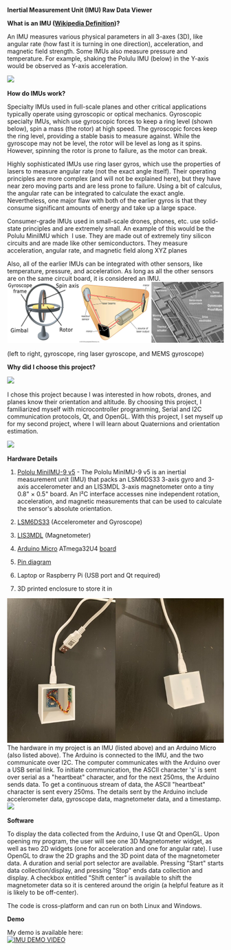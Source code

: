 **Inertial Measurement Unit (IMU) Raw Data Viewer**

**What is an IMU ([Wikipedia Definition](https://en.wikipedia.org/wiki/Inertial_measurement_unit))?**

An IMU measures various physical parameters in all 3-axes (3D), like angular rate (how fast it is turning in one direction), acceleration, and magnetic field strength. Some IMUs also measure pressure and temperature. For example, shaking the Polulu IMU (below) in the Y-axis would be observed as Y-axis acceleration.

![](https://lh7-us.googleusercontent.com/t9l3ruqOE-mQLxreXB9-4FUAn1uZIgL5IYlfNtF3v17W4TDYxnbm66Wyj8TaUy_1VsXTKCiwk95W2OTypAg0-XO4yuOToHUI-9viTO1b57s006xhkCcX6JkT9aGSbaCX2NlAKp1XswVJch4Hu7zcxGs)

**How do IMUs work?**

Specialty IMUs used in full-scale planes and other critical applications typically operate using gyroscopic or optical mechanics. Gyroscopic specialty IMUs, which use gyroscopic forces to keep a ring level (shown below), spin a mass (the rotor) at high speed. The gyroscopic forces keep the ring level, providing a stable basis to measure against. While the gyroscope may not be level, the rotor will be level as long as it spins. However, spinning the rotor is prone to failure, as the motor can break. 

Highly sophisticated IMUs use ring laser gyros, which use the properties of lasers to measure angular rate (not the exact angle itself). Their operating principles are more complex (and will not be explained here), but they have near zero moving parts and are less prone to failure. Using a bit of calculus, the angular rate can be integrated to calculate the exact angle. Nevertheless, one major flaw with both of the earlier gyros is that they consume significant amounts of energy and take up a large space.

Consumer-grade IMUs used in small-scale drones, phones, etc. use solid-state principles and are extremely small. An example of this would be the Polulu MiniIMU which  I use. They are made out of extremely tiny silicon circuits and are made like other semiconductors. They measure acceleration, angular rate, and magnetic field along XYZ planes

Also, all of the earlier IMUs can be integrated with other sensors, like temperature, pressure, and acceleration. As long as all the other sensors are on the same circuit board, it is considered an IMU.
![](imu_image.png)  

(left to right, gyroscope, ring laser gyroscope, and MEMS gyroscope)

**Why did I choose this project?**

![](https://lh7-us.googleusercontent.com/06fwX4k7rLzynak49m7B4jXngJx2pBWcomsCx-5y5PGIMVM1cIlsFRGnTk6IEmSsfl-8SwxE-GkcR_vbfcr5Qz63aq6mnObX1PgvON2VpNYPIBDItq1wJxUtXiHwA3ri8AmKjqnIDahdUqTvw9zWJDE)

I chose this project because I was interested in how robots, drones, and planes know their orientation and altitude. By choosing this project, I familiarized myself with microcontroller programming, Serial and I2C communication protocols, Qt, and OpenGL. With this project, I set myself up for my second project, where I will learn about Quaternions and orientation estimation.

![](https://lh7-us.googleusercontent.com/R3cvjmnCD5UM2Vy0E8O8W3bkh9hw5-Mcv3YV9Vf4CxXLLBfxUHiYKF0gWBaCDN8EpcQvIzF9IRyRQZKfJa7oGQU80Q5Jeo_ZDFD6fIx65a2aFmk9tXUQ9eGNjZhlh4vTQNdmepNFC8Up81YcmZ7jRec)

**Hardware Details**

1.  [Pololu MiniIMU-9 v5](https://www.pololu.com/product/2738) - The Pololu MinIMU-9 v5 is an inertial measurement unit (IMU) that packs an LSM6DS33 3-axis gyro and 3-axis accelerometer and an LIS3MDL 3-axis magnetometer onto a tiny 0.8" × 0.5" board. An I²C interface accesses nine independent rotation, acceleration, and magnetic measurements that can be used to calculate the sensor's absolute orientation. 

1.  [LSM6DS33](https://www.pololu.com/file/0J1087/LSM6DS33.pdf) (Accelerometer and Gyroscope)

2.  [LIS3MDL](https://www.pololu.com/file/0J1089/LIS3MDL.pdf) (Magnetometer)

3.  [Arduino Micro](https://store-usa.arduino.cc/products/arduino-micro?selectedStore=us)  ATmega32U4 [board](https://www.amazon.com/gp/product/B01MTU9GOB/ref=ppx_yo_dt_b_search_asin_title?ie=UTF8&psc=1)

1.  [Pin diagram](https://learn.sparkfun.com/tutorials/pro-micro--fio-v3-hookup-guide/hardware-overview-pro-micro)

5.  Laptop or Raspberry Pi (USB port and Qt required)

6.  3D printed enclosure to store it in

![](box.jpg)
The hardware in my project is an IMU (listed above) and an Arduino Micro (also listed above). The Arduino is connected to the IMU, and the two communicate over I2C. The computer communicates with the Arduino over a USB serial link. To initiate communication, the ASCII character 's' is sent over serial as a "heartbeat" character, and for the next 250ms, the Arduino sends data. To get a continuous stream of data, the ASCII "heartbeat" character is sent every 250ms. The details sent by the Arduino include accelerometer data, gyroscope data, magnetometer data, and a timestamp.![](https://lh7-us.googleusercontent.com/n5Ul4_AJLVCjdGgMKKfDdl2YFodPbUDfVCC98f9jWMttZue17wNMl2Ui2iMrGWustvb1zznv4zr1l1JVoQ-uJAyhwzPbng2F0LXM5apLfGBGGEbUzKzvhTCxYfs1yMYRQpqGv1KM-o_ybfHCUjJRD4c)

**Software**

To display the data collected from the Arduino, I use Qt and OpenGL. Upon opening my program, the user will see one 3D Magnetometer widget, as well as two 2D widgets (one for acceleration and one for angular rate). I use OpenGL to draw the 2D graphs and the 3D point data of the magnetometer data. A duration and serial port selector are available. Pressing "Start" starts data collection/display, and pressing "Stop" ends data collection and display. A checkbox entitled "Shift center" is available to shift the magnetometer data so it is centered around the origin (a helpful feature as it is likely to be off-center).

The code is cross-platform and can run on both Linux and Windows.

**Demo**

My demo is  available here:  
[![IMU DEMO VIDEO](http://img.youtube.com/vi/JowkhfD-yT4/0.jpg)](http://www.youtube.com/watch?v=JowkhfD-yT4 "IMU Demo")
